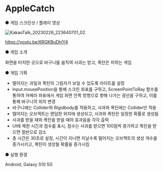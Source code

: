 # AppleCatch

● 게임 스크린샷 / 플레이 영상<br>

![KakaoTalk_20230226_223640701_02](https://user-images.githubusercontent.com/112921582/221417799-e40b1069-8a9b-4d36-bad2-f065482f4ac7.jpg)

https://youtu.be/6RGKBuDhIY4<br>

● 게임 소개<br>

화면을 터치한 곳으로 바구니를 움직여 사과는 받고, 폭탄은 피하는 게임

● 게임 기획

- 떨어지는 과일과 폭탄의 그림자가 보일 수 있도록 라이트를 설정
- Input.mousePosition을 통해 스크린 좌표를 구하고, ScreenPointToRay 함수를 통하여 카메라 좌표에서 게임 화면 안쪽 방향으로 향해 나가는 광선을 구하고, 이를 통해 바구니의 위치 변경
- 바구니에는 Collider와 Rigidbody를 적용하고, 사과와 폭탄에는 Collider만 적용
- 떨어지는 오브젝트는 랜덤한 위치에 생성되고, 사과와 폭탄은 일정한 확률로 생성됨
- 사과를 받을 때와 폭탄을 받을 때의 효과음을 각각 출력
- UI에 제한 시간과 점수를 표시, 점수는 사과를 받으면 100점씩 증가하고 폭탄을 받으면 절반으로 감소
- 총 시간은 30초로 설정, 시간이 지나면 지날수록 떨어지는 오브젝트의 생성 개수를 증가시키고, 폭탄이 생성될 확률을 증가시킴

● 실행 환경

Android, Galaxy S10 5G<br>
